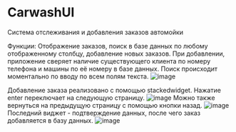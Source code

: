 # CarwashUI
Система отслеживания и добавления заказов автомойки

Функции: Отображение заказов, поиск в базе данных по любому отображенному столбцу, добавление новых заказов. 
При добавлении, приложение сверяет наличие существующего клиента по номеру телефона и машины по её номеру в базе данных.
Поиск происходит моментально по вводу по всем полям текста.
![image](https://github.com/silveoo/carwashui/assets/92054590/63b47a12-9a04-439f-8b73-cb49909b190c)

Добавление заказа реализовано с помощью stackedwidget. Нажатие enter переключает на следующую страницу.
![image](https://github.com/silveoo/carwashui/assets/92054590/17559bda-186b-4d77-8e19-d7e9a7ba35eb)
Можно также вернуться на предыдущую страницу с помощью кнопки назад.
![image](https://github.com/silveoo/carwashui/assets/92054590/b3895f7c-5e72-4a34-bb71-e23397a4e4b1)
Последний виджет - подтверждение данных, после чего заказ добавляется в базу данных.
![image](https://github.com/silveoo/carwashui/assets/92054590/1263de24-05b7-4de4-910f-273bf26fd7c3)






